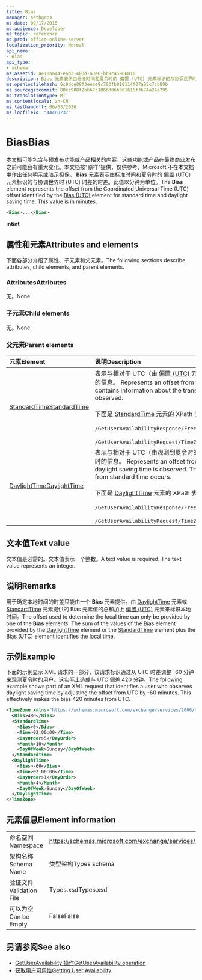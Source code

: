 ```yaml
---
title: Bias
manager: sethgros
ms.date: 09/17/2015
ms.audience: Developer
ms.topic: reference
ms.prod: office-online-server
localization_priority: Normal
api_name:
- Bias
api_type:
- schema
ms.assetid: ae10aa44-e6d3-483d-a3e6-bb9c45966810
description: Bias 元素表示由标准时间和夏令时的 偏置 (UTC) 元素标识的与协调世界时 (UTC) 时差的时差。此值以分钟为单位。
ms.openlocfilehash: 6c9dce88f3eece9c793fb018114f07a85c7cb89b
ms.sourcegitcommit: 88ec988f2bb67c1866d06b361615f3674a24e795
ms.translationtype: MT
ms.contentlocale: zh-CN
ms.lasthandoff: 06/03/2020
ms.locfileid: "44460237"
---
```

# <a name="bias"></a><span data-ttu-id="728f9-104">Bias</span><span class="sxs-lookup"><span data-stu-id="728f9-104">Bias</span></span>

<span data-ttu-id="728f9-p102">本文档可能包含与预发布功能或产品相关的内容，这些功能或产品在最终商业发布之前可能会有重大变化。本文档按"原样"提供，仅供参考，Microsoft 不在本文档中作出任何明示或暗示担保。 **Bias** 元素表示由标准时间和夏令时的 [偏置 (UTC)](bias-utc.md) 元素标识的与协调世界时 (UTC) 时差的时差。此值以分钟为单位。</span><span class="sxs-lookup"><span data-stu-id="728f9-p102">The **Bias** element represents the offset from the Coordinated Universal Time (UTC) offset identified by the [Bias (UTC)](bias-utc.md) element for standard time and daylight saving time. This value is in minutes.</span></span> 
  
```xml
<Bias>...</Bias>
```

<span data-ttu-id="728f9-107">**int**</span><span class="sxs-lookup"><span data-stu-id="728f9-107">**int**</span></span>

## <a name="attributes-and-elements"></a><span data-ttu-id="728f9-108">属性和元素</span><span class="sxs-lookup"><span data-stu-id="728f9-108">Attributes and elements</span></span>

<span data-ttu-id="728f9-109">下面各部分介绍了属性、子元素和父元素。</span><span class="sxs-lookup"><span data-stu-id="728f9-109">The following sections describe attributes, child elements, and parent elements.</span></span>
  
### <a name="attributes"></a><span data-ttu-id="728f9-110">Attributes</span><span class="sxs-lookup"><span data-stu-id="728f9-110">Attributes</span></span>

<span data-ttu-id="728f9-111">无。</span><span class="sxs-lookup"><span data-stu-id="728f9-111">None.</span></span>
  
### <a name="child-elements"></a><span data-ttu-id="728f9-112">子元素</span><span class="sxs-lookup"><span data-stu-id="728f9-112">Child elements</span></span>

<span data-ttu-id="728f9-113">无。</span><span class="sxs-lookup"><span data-stu-id="728f9-113">None.</span></span>
  
### <a name="parent-elements"></a><span data-ttu-id="728f9-114">父元素</span><span class="sxs-lookup"><span data-stu-id="728f9-114">Parent elements</span></span>

|<span data-ttu-id="728f9-115">**元素**</span><span class="sxs-lookup"><span data-stu-id="728f9-115">**Element**</span></span>|<span data-ttu-id="728f9-116">**说明**</span><span class="sxs-lookup"><span data-stu-id="728f9-116">**Description**</span></span>|
|:-----|:-----|
|[<span data-ttu-id="728f9-117">StandardTime</span><span class="sxs-lookup"><span data-stu-id="728f9-117">StandardTime</span></span>](standardtime.md) <br/> | <span data-ttu-id="728f9-p103">表示与相对于 UTC（由 [偏置 (UTC)](bias-utc.md) 元素表示）的时间的时差。此元素还包含有关从观测到夏令时的区域中的夏令时转换为标准时间的信息。  </span><span class="sxs-lookup"><span data-stu-id="728f9-p103">Represents an offset from the time relative to UTC represented by the [Bias (UTC)](bias-utc.md) element. This element also contains information about the transition to standard time from daylight saving time in regions where daylight saving time is observed.</span></span><br/><br/><span data-ttu-id="728f9-120">下面是 [StandardTime](standardtime.md) 元素的 XPath 表达式：</span><span class="sxs-lookup"><span data-stu-id="728f9-120">The following are the XPath expressions to the [StandardTime](standardtime.md) element:</span></span><br/><br/>   `/GetUserAvailabilityResponse/FreeBusyResponseArray/FreeBusyResponse/FreeBusyView/WorkingHours/TimeZone/StandardTime` <br/><br/> `/GetUserAvailabilityRequest/TimeZone/StandardTime` <br/> |
|[<span data-ttu-id="728f9-121">DaylightTime</span><span class="sxs-lookup"><span data-stu-id="728f9-121">DaylightTime</span></span>](daylighttime.md) <br/> | <span data-ttu-id="728f9-p104">表示与相对于 UTC（由观测到夏令时的区域的 [偏置 (UTC)](bias-utc.md) 元素表示）的时间的时差。此元素还包含有关何时从标准时间转换到夏令时的信息。  </span><span class="sxs-lookup"><span data-stu-id="728f9-p104">Represents an offset from the time relative to UTC represented by the [Bias (UTC)](bias-utc.md) element in regions where daylight saving time is observed. This element also contains information about when the transition to daylight saving time from standard time occurs.  </span></span><br/><br/><span data-ttu-id="728f9-124">下面是 [DaylightTime](daylighttime.md) 元素的 XPath 表达式：</span><span class="sxs-lookup"><span data-stu-id="728f9-124">The following are the XPath expressions to the [DaylightTime](daylighttime.md) element:</span></span><br/><br/> `/GetUserAvailabilityResponse/FreeBusyResponseArray/FreeBusyResponse/FreeBusyView/WorkingHours/TimeZone/DaylightTime` <br/><br/> `/GetUserAvailabilityRequest/TimeZone/DaylightTime` <br/> |
   
## <a name="text-value"></a><span data-ttu-id="728f9-125">文本值</span><span class="sxs-lookup"><span data-stu-id="728f9-125">Text value</span></span>

<span data-ttu-id="728f9-p105">文本值是必需的。文本值表示一个整数。</span><span class="sxs-lookup"><span data-stu-id="728f9-p105">A text value is required. The text value represents an integer.</span></span>
  
## <a name="remarks"></a><span data-ttu-id="728f9-128">说明</span><span class="sxs-lookup"><span data-stu-id="728f9-128">Remarks</span></span>

<span data-ttu-id="728f9-p106">用于确定本地时间的时差只能由一个 **Bias** 元素提供。由 [DaylightTime](daylighttime.md) 元素或 [StandardTime](standardtime.md) 元素提供的 Bias 元素值的总和加上 [偏置 (UTC)](bias-utc.md) 元素来标识本地时间。</span><span class="sxs-lookup"><span data-stu-id="728f9-p106">The offset used to determine the local time can only be provided by one of the **Bias** elements. The sum of the values of the Bias element provided by the [DaylightTime](daylighttime.md) element or the [StandardTime](standardtime.md) element plus the [Bias (UTC)](bias-utc.md) element identifies the local time.</span></span> 
  
## <a name="example"></a><span data-ttu-id="728f9-131">示例</span><span class="sxs-lookup"><span data-stu-id="728f9-131">Example</span></span>

<span data-ttu-id="728f9-p107">下面的示例显示 XML 请求的一部分，该请求标识通过从 UTC 时差调整 -60 分钟来观测夏令时的用户。这实际上造成与 UTC 偏差 420 分钟。</span><span class="sxs-lookup"><span data-stu-id="728f9-p107">The following example shows part of an XML request that identifies a user who observes daylight saving time by adjusting the offset from UTC by -60 minutes. This effectively makes the bias 420 minutes from UTC.</span></span>
  
```xml
<TimeZone xmlns="https://schemas.microsoft.com/exchange/services/2006/types">
  <Bias>480</Bias>
  <StandardTime>
    <Bias>0</Bias>
    <Time>02:00:00</Time>
    <DayOrder>5</DayOrder>
    <Month>10</Month>
    <DayOfWeek>Sunday</DayOfWeek>
  </StandardTime>
  <DaylightTime>
    <Bias>-60</Bias>
    <Time>02:00:00</Time>
    <DayOrder>1</DayOrder>
    <Month>4</Month>
    <DayOfWeek>Sunday</DayOfWeek>
  </DaylightTime>
</TimeZone>
```

## <a name="element-information"></a><span data-ttu-id="728f9-134">元素信息</span><span class="sxs-lookup"><span data-stu-id="728f9-134">Element information</span></span>

|||
|:-----|:-----|
|<span data-ttu-id="728f9-135">命名空间</span><span class="sxs-lookup"><span data-stu-id="728f9-135">Namespace</span></span>  <br/> |https://schemas.microsoft.com/exchange/services/2006/types  <br/> |
|<span data-ttu-id="728f9-136">架构名称</span><span class="sxs-lookup"><span data-stu-id="728f9-136">Schema Name</span></span>  <br/> |<span data-ttu-id="728f9-137">类型架构</span><span class="sxs-lookup"><span data-stu-id="728f9-137">Types schema</span></span>  <br/> |
|<span data-ttu-id="728f9-138">验证文件</span><span class="sxs-lookup"><span data-stu-id="728f9-138">Validation File</span></span>  <br/> |<span data-ttu-id="728f9-139">Types.xsd</span><span class="sxs-lookup"><span data-stu-id="728f9-139">Types.xsd</span></span>  <br/> |
|<span data-ttu-id="728f9-140">可以为空</span><span class="sxs-lookup"><span data-stu-id="728f9-140">Can be Empty</span></span>  <br/> |<span data-ttu-id="728f9-141">False</span><span class="sxs-lookup"><span data-stu-id="728f9-141">False</span></span>  <br/> |
   
## <a name="see-also"></a><span data-ttu-id="728f9-142">另请参阅</span><span class="sxs-lookup"><span data-stu-id="728f9-142">See also</span></span>

- [<span data-ttu-id="728f9-143">GetUserAvailability 操作</span><span class="sxs-lookup"><span data-stu-id="728f9-143">GetUserAvailability operation</span></span>](getuseravailability-operation.md)
- [<span data-ttu-id="728f9-144">获取用户可用性</span><span class="sxs-lookup"><span data-stu-id="728f9-144">Getting User Availability</span></span>](https://msdn.microsoft.com/library/d4133fcb-9b0f-4e6b-aadf-a389da83516a%28Office.15%29.aspx)

